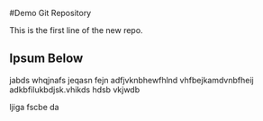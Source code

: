 #Demo Git Repository

This is the first line of the new repo.

## Ipsum Below

jabds whqjnafs jeqasn fejn adfjvknbhewfhlnd vhfbejkamdvnbfheij
adkbfilukbdjsk.vhikds
hdsb vkjwdb 


ljiga fscbe da